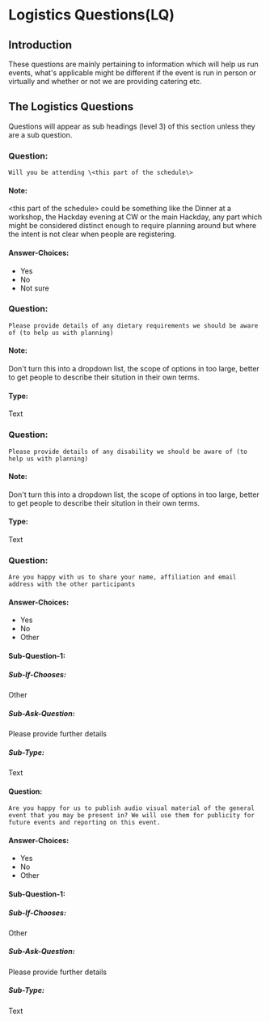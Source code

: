 # Logistics Questions(LQ)

## Introduction
These questions are mainly pertaining to information which will help us run events, what's applicable might be different if the event is run in person or virtually and whether or not we are providing catering etc.

## The Logistics Questions
Questions will appear as sub headings (level 3) of this section unless they are a sub question.

### Question:
```
Will you be attending \<this part of the schedule\>
```

#### Note:
\<this part of the schedule\> could be something like the Dinner at a workshop, the Hackday evening at CW or the main Hackday, any part which might be considered distinct enough to require planning around but where the intent is not clear when people are registering.

#### Answer-Choices:
* Yes
* No
* Not sure
 

### Question:
```
Please provide details of any dietary requirements we should be aware of (to help us with planning)
```

#### Note:
Don't turn this into a dropdown list, the scope of options in too large, better to get people to describe their sitution in their own terms.

#### Type:
Text

### Question:
```
Please provide details of any disability we should be aware of (to help us with planning)
```

#### Note:
Don't turn this into a dropdown list, the scope of options in too large, better to get people to describe their sitution in their own terms.

#### Type:
Text

### Question:
```
Are you happy with us to share your name, affiliation and email address with the other participants 
```

#### Answer-Choices:
* Yes
* No
* Other

#### Sub-Question-1:

##### Sub-If-Chooses:
Other

##### Sub-Ask-Question:
Please provide further details

##### Sub-Type:
Text

#### Question:
```
Are you happy for us to publish audio visual material of the general event that you may be present in? We will use them for publicity for future events and reporting on this event.
```

#### Answer-Choices:
* Yes
* No
* Other

#### Sub-Question-1:

##### Sub-If-Chooses:
Other

##### Sub-Ask-Question:
Please provide further details


##### Sub-Type:
Text


